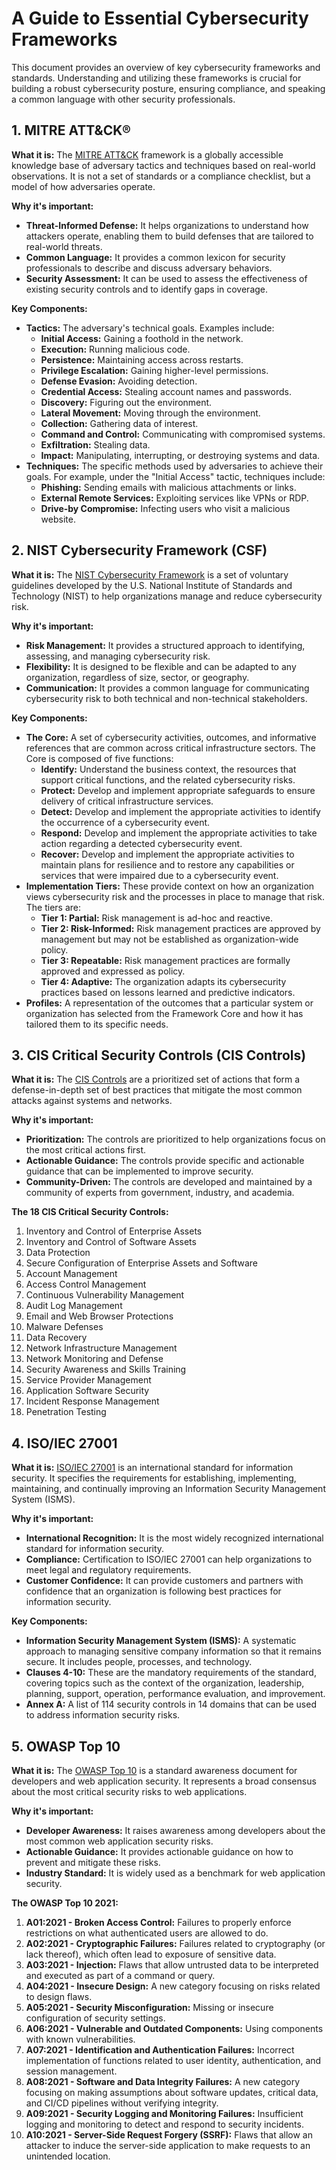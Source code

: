 # A Guide to Essential Cybersecurity Frameworks

This document provides an overview of key cybersecurity frameworks and standards. Understanding and utilizing these frameworks is crucial for building a robust cybersecurity posture, ensuring compliance, and speaking a common language with other security professionals.

## 1. MITRE ATT&CK®

**What it is:** The [MITRE ATT&CK](https://attack.mitre.org/) framework is a globally accessible knowledge base of adversary tactics and techniques based on real-world observations. It is not a set of standards or a compliance checklist, but a model of how adversaries operate.

**Why it's important:**
*   **Threat-Informed Defense:** It helps organizations to understand how attackers operate, enabling them to build defenses that are tailored to real-world threats.
*   **Common Language:** It provides a common lexicon for security professionals to describe and discuss adversary behaviors.
*   **Security Assessment:** It can be used to assess the effectiveness of existing security controls and to identify gaps in coverage.

**Key Components:**
*   **Tactics:** The adversary's technical goals. Examples include:
    *   **Initial Access:** Gaining a foothold in the network.
    *   **Execution:** Running malicious code.
    *   **Persistence:** Maintaining access across restarts.
    *   **Privilege Escalation:** Gaining higher-level permissions.
    *   **Defense Evasion:** Avoiding detection.
    *   **Credential Access:** Stealing account names and passwords.
    *   **Discovery:** Figuring out the environment.
    *   **Lateral Movement:** Moving through the environment.
    *   **Collection:** Gathering data of interest.
    *   **Command and Control:** Communicating with compromised systems.
    *   **Exfiltration:** Stealing data.
    *   **Impact:** Manipulating, interrupting, or destroying systems and data.
*   **Techniques:** The specific methods used by adversaries to achieve their goals. For example, under the "Initial Access" tactic, techniques include:
    *   **Phishing:** Sending emails with malicious attachments or links.
    *   **External Remote Services:** Exploiting services like VPNs or RDP.
    *   **Drive-by Compromise:** Infecting users who visit a malicious website.

## 2. NIST Cybersecurity Framework (CSF)

**What it is:** The [NIST Cybersecurity Framework](https://www.nist.gov/cyberframework) is a set of voluntary guidelines developed by the U.S. National Institute of Standards and Technology (NIST) to help organizations manage and reduce cybersecurity risk.

**Why it's important:**
*   **Risk Management:** It provides a structured approach to identifying, assessing, and managing cybersecurity risk.
*   **Flexibility:** It is designed to be flexible and can be adapted to any organization, regardless of size, sector, or geography.
*   **Communication:** It provides a common language for communicating cybersecurity risk to both technical and non-technical stakeholders.

**Key Components:**
*   **The Core:** A set of cybersecurity activities, outcomes, and informative references that are common across critical infrastructure sectors. The Core is composed of five functions:
    *   **Identify:** Understand the business context, the resources that support critical functions, and the related cybersecurity risks.
    *   **Protect:** Develop and implement appropriate safeguards to ensure delivery of critical infrastructure services.
    *   **Detect:** Develop and implement the appropriate activities to identify the occurrence of a cybersecurity event.
    *   **Respond:** Develop and implement the appropriate activities to take action regarding a detected cybersecurity event.
    *   **Recover:** Develop and implement the appropriate activities to maintain plans for resilience and to restore any capabilities or services that were impaired due to a cybersecurity event.
*   **Implementation Tiers:** These provide context on how an organization views cybersecurity risk and the processes in place to manage that risk. The tiers are:
    *   **Tier 1: Partial:** Risk management is ad-hoc and reactive.
    *   **Tier 2: Risk-Informed:** Risk management practices are approved by management but may not be established as organization-wide policy.
    *   **Tier 3: Repeatable:** Risk management practices are formally approved and expressed as policy.
    *   **Tier 4: Adaptive:** The organization adapts its cybersecurity practices based on lessons learned and predictive indicators.
*   **Profiles:** A representation of the outcomes that a particular system or organization has selected from the Framework Core and how it has tailored them to its specific needs.

## 3. CIS Critical Security Controls (CIS Controls)

**What it is:** The [CIS Controls](https://www.cisecurity.org/controls/) are a prioritized set of actions that form a defense-in-depth set of best practices that mitigate the most common attacks against systems and networks.

**Why it's important:**
*   **Prioritization:** The controls are prioritized to help organizations focus on the most critical actions first.
*   **Actionable Guidance:** The controls provide specific and actionable guidance that can be implemented to improve security.
*   **Community-Driven:** The controls are developed and maintained by a community of experts from government, industry, and academia.

**The 18 CIS Critical Security Controls:**
1.  Inventory and Control of Enterprise Assets
2.  Inventory and Control of Software Assets
3.  Data Protection
4.  Secure Configuration of Enterprise Assets and Software
5.  Account Management
6.  Access Control Management
7.  Continuous Vulnerability Management
8.  Audit Log Management
9.  Email and Web Browser Protections
10. Malware Defenses
11. Data Recovery
12. Network Infrastructure Management
13. Network Monitoring and Defense
14. Security Awareness and Skills Training
15. Service Provider Management
16. Application Software Security
17. Incident Response Management
18. Penetration Testing

## 4. ISO/IEC 27001

**What it is:** [ISO/IEC 27001](https://www.iso.org/isoiec-27001-information-security.html) is an international standard for information security. It specifies the requirements for establishing, implementing, maintaining, and continually improving an Information Security Management System (ISMS).

**Why it's important:**
*   **International Recognition:** It is the most widely recognized international standard for information security.
*   **Compliance:** Certification to ISO/IEC 27001 can help organizations to meet legal and regulatory requirements.
*   **Customer Confidence:** It can provide customers and partners with confidence that an organization is following best practices for information security.

**Key Components:**
*   **Information Security Management System (ISMS):** A systematic approach to managing sensitive company information so that it remains secure. It includes people, processes, and technology.
*   **Clauses 4-10:** These are the mandatory requirements of the standard, covering topics such as the context of the organization, leadership, planning, support, operation, performance evaluation, and improvement.
*   **Annex A:** A list of 114 security controls in 14 domains that can be used to address information security risks.

## 5. OWASP Top 10

**What it is:** The [OWASP Top 10](https://owasp.org/www-project-top-ten/) is a standard awareness document for developers and web application security. It represents a broad consensus about the most critical security risks to web applications.

**Why it's important:**
*   **Developer Awareness:** It raises awareness among developers about the most common web application security risks.
*   **Actionable Guidance:** It provides actionable guidance on how to prevent and mitigate these risks.
*   **Industry Standard:** It is widely used as a benchmark for web application security.

**The OWASP Top 10 2021:**
1.  **A01:2021 - Broken Access Control:** Failures to properly enforce restrictions on what authenticated users are allowed to do.
2.  **A02:2021 - Cryptographic Failures:** Failures related to cryptography (or lack thereof), which often lead to exposure of sensitive data.
3.  **A03:2021 - Injection:** Flaws that allow untrusted data to be interpreted and executed as part of a command or query.
4.  **A04:2021 - Insecure Design:** A new category focusing on risks related to design flaws.
5.  **A05:2021 - Security Misconfiguration:** Missing or insecure configuration of security settings.
6.  **A06:2021 - Vulnerable and Outdated Components:** Using components with known vulnerabilities.
7.  **A07:2021 - Identification and Authentication Failures:** Incorrect implementation of functions related to user identity, authentication, and session management.
8.  **A08:2021 - Software and Data Integrity Failures:** A new category focusing on making assumptions about software updates, critical data, and CI/CD pipelines without verifying integrity.
9.  **A09:2021 - Security Logging and Monitoring Failures:** Insufficient logging and monitoring to detect and respond to security incidents.
10. **A10:2021 - Server-Side Request Forgery (SSRF):** Flaws that allow an attacker to induce the server-side application to make requests to an unintended location.
